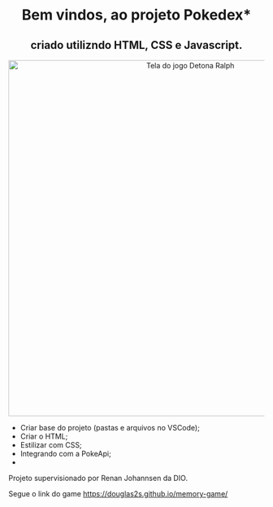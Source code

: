 <h1 align="center" >Bem vindos, ao projeto Pokedex*</h1>

<h2 align="center" >criado utilizndo HTML, CSS e Javascript. </h2>

<p align="center">
  <img src="https://github.com/user-attachments/assets/b0027fec-c8c8-4eca-b8ec-2aec8b8e1b1c" alt="Tela do jogo Detona Ralph " width=700px>
</p>

- Criar base do projeto (pastas e arquivos no VSCode);
- Criar o HTML;
- Estilizar com CSS;
- Integrando com a PokeApi;
- 

  Projeto supervisionado por Renan Johannsen da DIO.

Segue o link do game
https://douglas2s.github.io/memory-game/
